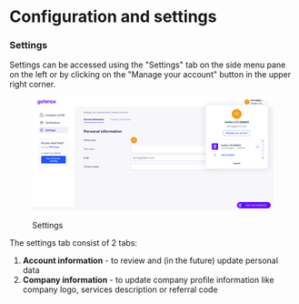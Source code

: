 # Configuration and settings

### Settings

Settings can be accessed using the "Settings" tab on the side menu pane on the left or by clicking on the "Manage your account" button in the upper right corner.

<figure><img src="../../docs/Images/settings_manage.png" alt="Settings"><figcaption><p>Settings</p></figcaption></figure>

The settings tab consist of 2 tabs:

1. **Account information** - to review and (in the future) update personal data
2. **Company information** - to update company profile information like company logo, services description or referral code
